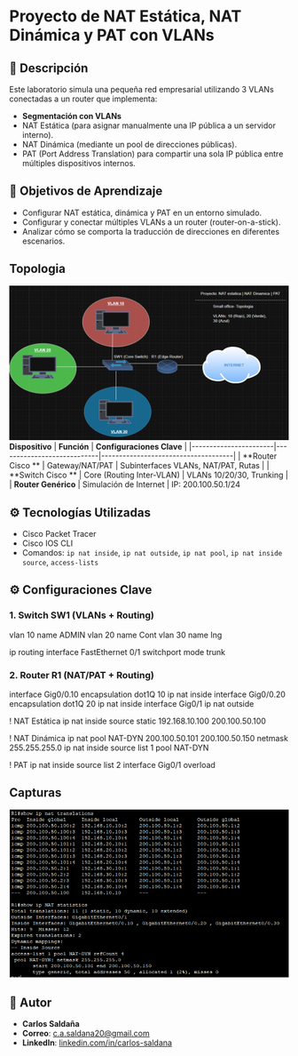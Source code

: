 # Proyecto de NAT Estática, NAT Dinámica y PAT con VLANs

## 🧾 Descripción
Este laboratorio simula una pequeña red empresarial utilizando 3 VLANs conectadas a un router que implementa:
- **Segmentación con VLANs**
- NAT Estática (para asignar manualmente una IP pública a un servidor interno).
- NAT Dinámica (mediante un pool de direcciones públicas).
- PAT (Port Address Translation) para compartir una sola IP pública entre múltiples dispositivos internos.

## 📌 Objetivos de Aprendizaje
- Configurar NAT estática, dinámica y PAT en un entorno simulado.
- Configurar y conectar múltiples VLANs a un router (router-on-a-stick).
- Analizar cómo se comporta la traducción de direcciones en diferentes escenarios.

## Topologia

![image alt](https://github.com/hayligg/NAT-PAT/blob/c160069e70a07f5fd37aea2485aaa39ea6dd6f66/TopologiaD.png)
 **Dispositivo**        | **Función**                | **Configuraciones Clave**           |
|-----------------------|----------------------------|-------------------------------------|
| **Router Cisco     ** | Gateway/NAT/PAT            | Subinterfaces VLANs, NAT/PAT, Rutas |
| **Switch Cisco     ** | Core (Routing Inter-VLAN)  | VLANs 10/20/30, Trunking            |
| **Router Genérico**   | Simulación de Internet     | IP: 200.100.50.1/24

## ⚙️ Tecnologías Utilizadas
- Cisco Packet Tracer
- Cisco IOS CLI
- Comandos: `ip nat inside`, `ip nat outside`, `ip nat pool`, `ip nat inside source`, `access-lists`
## ⚙️ Configuraciones Clave

### 1. Switch SW1 (VLANs + Routing)
vlan 10
 name ADMIN
vlan 20
 name Cont
vlan 30
 name Ing

ip routing
interface FastEthernet 0/1
 switchport mode trunk
 
### 2. Router R1 (NAT/PAT + Routing) 
interface Gig0/0.10
 encapsulation dot1Q 10
 ip nat inside
interface Gig0/0.20
 encapsulation dot1Q 20
 ip nat inside
interface Gig0/1
 ip nat outside

! NAT Estática
ip nat inside source static 192.168.10.100 200.100.50.100

! NAT Dinámica
ip nat pool NAT-DYN 200.100.50.101 200.100.50.150 netmask 255.255.255.0
ip nat inside source list 1 pool NAT-DYN

! PAT
ip nat inside source list 2 interface Gig0/1 overload
## Capturas
![image alt](https://github.com/hayligg/NAT-PAT/blob/1eafd94a04704d403313660844915257310a1ea5/NAT%20translation.PNG)
 
## 👤 Autor

- **Carlos Saldaña**
- **Correo**: [c.a.saldana20@gmail.com](mailto:c.a.sadlana20@gmail.com)
- **LinkedIn**: [linkedin.com/in/carlos-saldana](www.linkedin.com/in/carlos-saldaña-candanedo-720426183)


